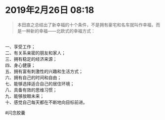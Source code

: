 <!--
 * @Author: 柯军
 * @Date: 2019-08-14 12:50:43
 * @Description: 
 -->
# 2019年2月26日 08:18
> 本田直之总结出了新幸福的十个条件，不是拥有豪宅和名车就叫作幸福，而是一种新的幸福——北欧式的幸福方式：
<br>
一、享受工作；<br>
二、有关系亲密的朋友和家人；<br>
三、拥有稳定的经济来源；<br>
四、身心健康；<br>
五、拥有富有刺激性的兴趣和生活方式；<br>
六、拥有自己的时间和自由；<br>
七、能够选择适合自己的居住环境；<br>
八、具备有效的思维习惯；<br>
九、能够放眼未来；<br>
十、感觉自己每天都在不断地向目标前进。<br>

#闪念胶囊

